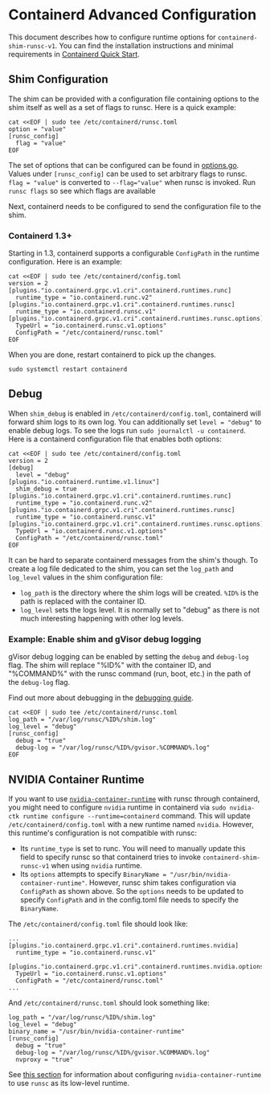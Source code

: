 # Containerd Advanced Configuration

This document describes how to configure runtime options for
`containerd-shim-runsc-v1`. You can find the installation instructions and
minimal requirements in [Containerd Quick Start](./quick_start.md).

## Shim Configuration

The shim can be provided with a configuration file containing options to the
shim itself as well as a set of flags to runsc. Here is a quick example:

```shell
cat <<EOF | sudo tee /etc/containerd/runsc.toml
option = "value"
[runsc_config]
  flag = "value"
EOF
```

The set of options that can be configured can be found in
[options.go](https://cs.opensource.google/gvisor/gvisor/+/master:pkg/shim/options.go).
Values under `[runsc_config]` can be used to set arbitrary flags to runsc.
`flag = "value"` is converted to `--flag="value"` when runsc is invoked. Run
`runsc flags` so see which flags are available

Next, containerd needs to be configured to send the configuration file to the
shim.

### Containerd 1.3+

Starting in 1.3, containerd supports a configurable `ConfigPath` in the runtime
configuration. Here is an example:

```shell
cat <<EOF | sudo tee /etc/containerd/config.toml
version = 2
[plugins."io.containerd.grpc.v1.cri".containerd.runtimes.runc]
  runtime_type = "io.containerd.runc.v2"
[plugins."io.containerd.grpc.v1.cri".containerd.runtimes.runsc]
  runtime_type = "io.containerd.runsc.v1"
[plugins."io.containerd.grpc.v1.cri".containerd.runtimes.runsc.options]
  TypeUrl = "io.containerd.runsc.v1.options"
  ConfigPath = "/etc/containerd/runsc.toml"
EOF
```

When you are done, restart containerd to pick up the changes.

```shell
sudo systemctl restart containerd
```

## Debug

When `shim_debug` is enabled in `/etc/containerd/config.toml`, containerd will
forward shim logs to its own log. You can additionally set `level = "debug"` to
enable debug logs. To see the logs run `sudo journalctl -u containerd`. Here is
a containerd configuration file that enables both options:

```shell
cat <<EOF | sudo tee /etc/containerd/config.toml
version = 2
[debug]
  level = "debug"
[plugins."io.containerd.runtime.v1.linux"]
  shim_debug = true
[plugins."io.containerd.grpc.v1.cri".containerd.runtimes.runc]
  runtime_type = "io.containerd.runc.v2"
[plugins."io.containerd.grpc.v1.cri".containerd.runtimes.runsc]
  runtime_type = "io.containerd.runsc.v1"
[plugins."io.containerd.grpc.v1.cri".containerd.runtimes.runsc.options]
  TypeUrl = "io.containerd.runsc.v1.options"
  ConfigPath = "/etc/containerd/runsc.toml"
EOF
```

It can be hard to separate containerd messages from the shim's though. To create
a log file dedicated to the shim, you can set the `log_path` and `log_level`
values in the shim configuration file:

-   `log_path` is the directory where the shim logs will be created. `%ID%` is
    the path is replaced with the container ID.
-   `log_level` sets the logs level. It is normally set to "debug" as there is
    not much interesting happening with other log levels.

### Example: Enable shim and gVisor debug logging

gVisor debug logging can be enabled by setting the `debug` and `debug-log` flag.
The shim will replace "%ID%" with the container ID, and "%COMMAND%" with the
runsc command (run, boot, etc.) in the path of the `debug-log` flag.

Find out more about debugging in the [debugging guide](../debugging.md).

```shell
cat <<EOF | sudo tee /etc/containerd/runsc.toml
log_path = "/var/log/runsc/%ID%/shim.log"
log_level = "debug"
[runsc_config]
  debug = "true"
  debug-log = "/var/log/runsc/%ID%/gvisor.%COMMAND%.log"
EOF
```

## NVIDIA Container Runtime

If you want to use
[`nvidia-container-runtime`](https://developer.nvidia.com/container-runtime)
with runsc through containerd, you might need to configure `nvidia` runtime in
containerd via `sudo nvidia-ctk runtime configure --runtime=containerd` command.
This will update `/etc/containerd/config.toml` with a new runtime named
`nvidia`. However, this runtime's configuration is not compatible with runsc:

-   Its `runtime_type` is set to runc. You will need to manually update this
    field to specify runsc so that containerd tries to invoke
    `containerd-shim-runsc-v1` when using `nvidia` runtime.
-   Its `options` attempts to specify `BinaryName =
    "/usr/bin/nvidia-container-runtime"`. However, runsc shim takes
    configuration via `ConfigPath` as shown above. So the `options` needs to be
    updated to specify `ConfigPath` and in the config.toml file needs to specify
    the `BinaryName`.

The `/etc/containerd/config.toml` file should look like:

```
...
[plugins."io.containerd.grpc.v1.cri".containerd.runtimes.nvidia]
  runtime_type = "io.containerd.runsc.v1"

[plugins."io.containerd.grpc.v1.cri".containerd.runtimes.nvidia.options]
  TypeUrl = "io.containerd.runsc.v1.options"
  ConfigPath = "/etc/containerd/runsc.toml"
...
```

And `/etc/containerd/runsc.toml` should look something like:

```
log_path = "/var/log/runsc/%ID%/shim.log"
log_level = "debug"
binary_name = "/usr/bin/nvidia-container-runtime"
[runsc_config]
  debug = "true"
  debug-log = "/var/log/runsc/%ID%/gvisor.%COMMAND%.log"
  nvproxy = "true"
```

See [this section](../gpu.md#nvidia-container-runtime) for information about
configuring `nvidia-container-runtime` to use `runsc` as its low-level runtime.

